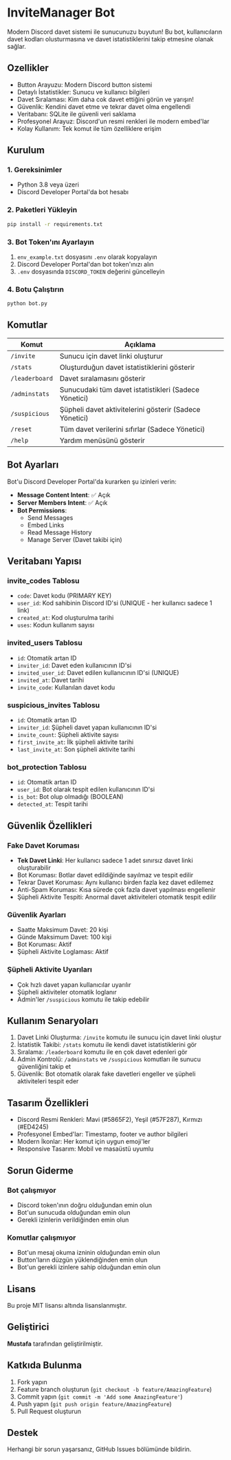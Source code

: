 # InviteManager Bot

Modern Discord davet sistemi ile sunucunuzu buyutun! Bu bot, kullanıcıların davet kodları olusturmasına ve davet istatistiklerini takip etmesine olanak sağlar.

## Ozellikler

- Button Arayuzu: Modern Discord button sistemi
- Detaylı İstatistikler: Sunucu ve kullanıcı bilgileri
- Davet Sıralaması: Kim daha cok davet ettiğini görün ve yarışın!
- Güvenlik: Kendini davet etme ve tekrar davet olma engellendi
- Veritabanı: SQLite ile güvenli veri saklama
- Profesyonel Arayuz: Discord'un resmi renkleri ile modern embed'lar
- Kolay Kullanım: Tek komut ile tüm özelliklere erişim

## Kurulum

### 1. Gereksinimler
- Python 3.8 veya üzeri
- Discord Developer Portal'da bot hesabı

### 2. Paketleri Yükleyin
```bash
pip install -r requirements.txt
```

### 3. Bot Token'ını Ayarlayın
1. `env_example.txt` dosyasını `.env` olarak kopyalayın
2. Discord Developer Portal'dan bot token'ınızı alın
3. `.env` dosyasında `DISCORD_TOKEN` değerini güncelleyin

### 4. Botu Çalıştırın
```bash
python bot.py
```

## Komutlar

| Komut | Açıklama |
|-------|----------|
| `/invite` | Sunucu için davet linki oluşturur |
| `/stats` | Oluşturduğun davet istatistiklerini gösterir |
| `/leaderboard` | Davet sıralamasını gösterir |
| `/adminstats` | Sunucudaki tüm davet istatistikleri (Sadece Yönetici) |
| `/suspicious` | Şüpheli davet aktivitelerini gösterir (Sadece Yönetici) |
| `/reset` | Tüm davet verilerini sıfırlar (Sadece Yönetici) |
| `/help` | Yardım menüsünü gösterir |

## Bot Ayarları

Bot'u Discord Developer Portal'da kurarken şu izinleri verin:
- **Message Content Intent**: ✅ Açık
- **Server Members Intent**: ✅ Açık
- **Bot Permissions**: 
  - Send Messages
  - Embed Links
  - Read Message History
  - Manage Server (Davet takibi için)

## Veritabanı Yapısı

### invite_codes Tablosu
- `code`: Davet kodu (PRIMARY KEY)
- `user_id`: Kod sahibinin Discord ID'si (UNIQUE - her kullanıcı sadece 1 link)
- `created_at`: Kod oluşturulma tarihi
- `uses`: Kodun kullanım sayısı

### invited_users Tablosu
- `id`: Otomatik artan ID
- `inviter_id`: Davet eden kullanıcının ID'si
- `invited_user_id`: Davet edilen kullanıcının ID'si (UNIQUE)
- `invited_at`: Davet tarihi
- `invite_code`: Kullanılan davet kodu

### suspicious_invites Tablosu
- `id`: Otomatik artan ID
- `inviter_id`: Şüpheli davet yapan kullanıcının ID'si
- `invite_count`: Şüpheli aktivite sayısı
- `first_invite_at`: İlk şüpheli aktivite tarihi
- `last_invite_at`: Son şüpheli aktivite tarihi

### bot_protection Tablosu
- `id`: Otomatik artan ID
- `user_id`: Bot olarak tespit edilen kullanıcının ID'si
- `is_bot`: Bot olup olmadığı (BOOLEAN)
- `detected_at`: Tespit tarihi

## Güvenlik Özellikleri

### Fake Davet Koruması
- **Tek Davet Linki**: Her kullanıcı sadece 1 adet sınırsız davet linki oluşturabilir
- Bot Koruması: Botlar davet edildiğinde sayılmaz ve tespit edilir
- Tekrar Davet Koruması: Aynı kullanıcı birden fazla kez davet edilemez
- Anti-Spam Koruması: Kısa sürede çok fazla davet yapılması engellenir
- Şüpheli Aktivite Tespiti: Anormal davet aktiviteleri otomatik tespit edilir

### Güvenlik Ayarları
- Saatte Maksimum Davet: 20 kişi
- Günde Maksimum Davet: 100 kişi
- Bot Koruması: Aktif
- Şüpheli Aktivite Loglaması: Aktif

### Şüpheli Aktivite Uyarıları
- Çok hızlı davet yapan kullanıcılar uyarılır
- Şüpheli aktiviteler otomatik loglanır
- Admin'ler `/suspicious` komutu ile takip edebilir

## Kullanım Senaryoları

1. Davet Linki Oluşturma: `/invite` komutu ile sunucu için davet linki oluştur
2. İstatistik Takibi: `/stats` komutu ile kendi davet istatistiklerini gör
3. Sıralama: `/leaderboard` komutu ile en çok davet edenleri gör
4. Admin Kontrolü: `/adminstats` ve `/suspicious` komutları ile sunucu güvenliğini takip et
5. Güvenlik: Bot otomatik olarak fake davetleri engeller ve şüpheli aktiviteleri tespit eder

## Tasarım Özellikleri

- Discord Resmi Renkleri: Mavi (#5865F2), Yeşil (#57F287), Kırmızı (#ED4245)
- Profesyonel Embed'lar: Timestamp, footer ve author bilgileri
- Modern İkonlar: Her komut için uygun emoji'ler
- Responsive Tasarım: Mobil ve masaüstü uyumlu

## Sorun Giderme

### Bot çalışmıyor
- Discord token'ının doğru olduğundan emin olun
- Bot'un sunucuda olduğundan emin olun
- Gerekli izinlerin verildiğinden emin olun

### Komutlar çalışmıyor
- Bot'un mesaj okuma izninin olduğundan emin olun
- Button'ların düzgün yüklendiğinden emin olun
- Bot'un gerekli izinlere sahip olduğundan emin olun

## Lisans

Bu proje MIT lisansı altında lisanslanmıştır.

## Geliştirici

**Mustafa** tarafından geliştirilmiştir.

## Katkıda Bulunma

1. Fork yapın
2. Feature branch oluşturun (`git checkout -b feature/AmazingFeature`)
3. Commit yapın (`git commit -m 'Add some AmazingFeature'`)
4. Push yapın (`git push origin feature/AmazingFeature`)
5. Pull Request oluşturun

## Destek

Herhangi bir sorun yaşarsanız, GitHub Issues bölümünde bildirin.

